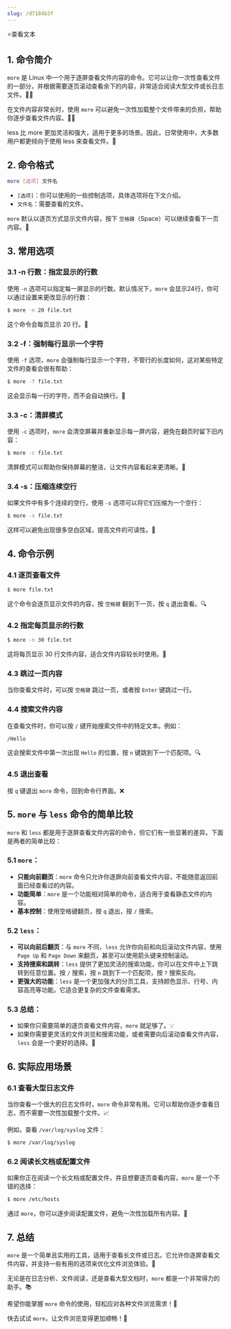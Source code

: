 ```yaml
---
slug: /d7184b3f
---
```

⭐查看文本

## 1. 命令简介

`more` 是 Linux 中一个用于逐屏查看文件内容的命令。它可以让你一次性查看文件的一部分，并根据需要逐页滚动查看余下的内容，非常适合阅读大型文件或长日志文件。📄✨

在文件内容非常长时，使用 `more` 可以避免一次性加载整个文件带来的负担，帮助你逐步查看文件内容。🧑‍💻

less 比 more 更加灵活和强大，适用于更多的场景。因此，日常使用中，大多数用户都更倾向于使用 less 来查看文件。🎉

## 2. 命令格式

```bash
more [选项] 文件名
```

- `[选项]`：你可以使用的一些控制选项，具体选项将在下文介绍。
- `文件名`：需要查看的文件。

`more` 默认以逐页方式显示文件内容，按下 `空格键`（Space）可以继续查看下一页内容。🔽

## 3. 常用选项

### 3.1 **-n 行数**：指定显示的行数

使用 `-n` 选项可以指定每一屏显示的行数。默认情况下，`more` 会显示24行，你可以通过设置来更改显示的行数：

```bash
$ more -n 20 file.txt
```

这个命令会每页显示 20 行。📄

### 3.2 **-f**：强制每行显示一个字符

使用 `-f` 选项，`more` 会强制每行显示一个字符，不管行的长度如何，这对某些特定文件的查看会很有帮助：

```bash
$ more -f file.txt
```

这会显示每一行的字符，而不会自动换行。🔡

### 3.3 **-c**：清屏模式

使用 `-c` 选项时，`more` 会清空屏幕并重新显示每一屏内容，避免在翻页时留下旧内容：

```bash
$ more -c file.txt
```

清屏模式可以帮助你保持屏幕的整洁，让文件内容看起来更清晰。🌟

### 3.4 **-s**：压缩连续空行

如果文件中有多个连续的空行，使用 `-s` 选项可以将它们压缩为一个空行：

```bash
$ more -s file.txt
```

这样可以避免出现很多空白区域，提高文件的可读性。📖

## 4. 命令示例

### 4.1 **逐页查看文件**

```bash
$ more file.txt
```

这个命令会逐页显示文件的内容，按 `空格键` 翻到下一页，按 `q` 退出查看。🔍

### 4.2 **指定每页显示的行数**

```bash
$ more -n 30 file.txt
```

这将每页显示 30 行文件内容，适合文件内容较长时使用。📂

### 4.3 **跳过一页内容**

当你查看文件时，可以按 `空格键` 跳过一页，或者按 `Enter` 键跳过一行。

### 4.4 **搜索文件内容**

在查看文件时，你可以按 `/` 键开始搜索文件中的特定文本。例如：

```bash
/Hello
```

这会搜索文件中第一次出现 `Hello` 的位置，按 `n` 键跳到下一个匹配项。🔍

### 4.5 **退出查看**

按 `q` 键退出 `more` 命令，回到命令行界面。❌

## 5. `more` 与 `less` 命令的简单比较

`more` 和 `less` 都是用于逐屏查看文件内容的命令，但它们有一些显著的差异。下面是两者的简单比较：

### 5.1 **`more`**：

- **只能向前翻页**：`more` 命令只允许你逐屏向前查看文件内容，不能随意返回前面已经查看过的内容。
- **功能简单**：`more` 是一个功能相对简单的命令，适合用于查看静态文件的内容。
- **基本控制**：使用空格键翻页，按 `q` 退出，按 `/` 搜索。

### 5.2 **`less`**：

- **可以向前后翻页**：与 `more` 不同，`less` 允许你向前和向后滚动文件内容，使用 `Page Up` 和 `Page Down` 来翻页，甚至可以使用箭头键来控制滚动。
- **支持搜索和跳转**：`less` 提供了更加灵活的搜索功能，你可以在文件中上下跳转到任意位置。按 `/` 搜索，按 `n` 跳到下一个匹配项，按 `?` 搜索反向。
- **更强大的功能**：`less` 是一个更加强大的分页工具，支持颜色显示、行号、内容高亮等功能。它适合更复杂的文件查看需求。

### 5.3 **总结**：

- 如果你只需要简单的逐页查看文件内容，`more` 就足够了。💡
- 如果你需要更灵活的文件浏览和搜索功能，或者需要向后滚动查看文件内容，`less` 会是一个更好的选择。🔎

## 6. 实际应用场景

### 6.1 **查看大型日志文件**

当你查看一个很大的日志文件时，`more` 命令非常有用。它可以帮助你逐步查看日志，而不需要一次性加载整个文件。📈

例如，查看 `/var/log/syslog` 文件：

```bash
$ more /var/log/syslog
```

### 6.2 **阅读长文档或配置文件**

如果你正在阅读一个长文档或配置文件，并且想要逐页查看内容，`more` 是一个不错的选择：

```bash
$ more /etc/hosts
```

通过 `more`，你可以逐步阅读配置文件，避免一次性加载所有内容。📑

## 7. 总结

`more` 是一个简单且实用的工具，适用于查看长文件或日志。它允许你逐屏查看文件内容，并支持一些有用的选项来优化文件浏览体验。🌟

无论是在日志分析、文件阅读，还是查看大型文档时，`more` 都是一个非常得力的助手。📚

希望你能掌握 `more` 命令的使用，轻松应对各种文件浏览需求！💪

快去试试 `more`，让文件浏览变得更加顺畅！🚀

